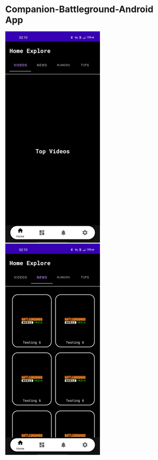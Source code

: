 # Companion-Battleground-Android App


<div align="left">
    <img src="app/resources/screen1.jpeg" width="300px"</img> 
    <img src="app/resources/screen2.jpg" width="300px"</img> 
</div>
